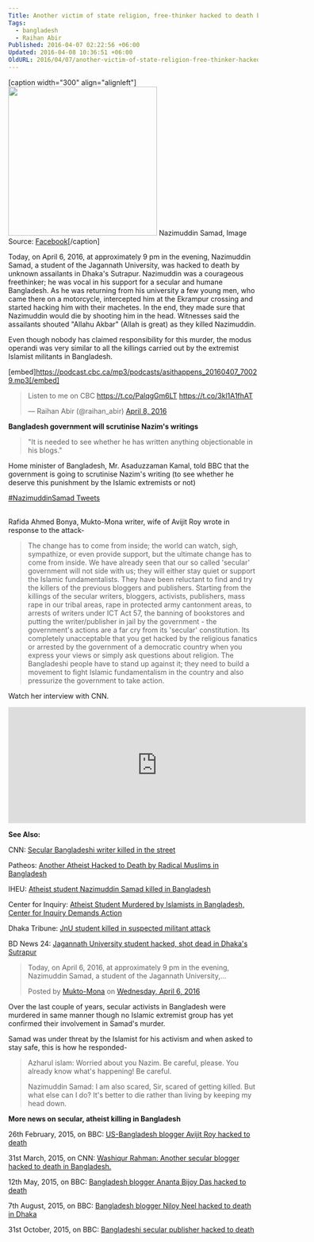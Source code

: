 ```yaml
---
Title: Another victim of state religion, free-thinker hacked to death by machete
Tags:
  - bangladesh
  - Raihan Abir
Published: 2016-04-07 02:22:56 +06:00
Updated: 2016-04-08 10:36:51 +06:00
OldURL: 2016/04/07/another-victim-of-state-religion-free-thinker-hacked-to-death-by-machete/
---
```


[caption width="300" align="alignleft"]<img src="https://scontent-yyz1-1.xx.fbcdn.net/hphotos-xpa1/v/t1.0-9/12654658_1039538889425777_3029077871437618407_n.jpg?oh=ffb8c446913ebc12432562a2b1072a46&oe=57877133" width="300" height="300" class /> Nazimuddin Samad, Image Source: <a href="https://www.facebook.com/profile.php?id=100001090271428&fref=nf">Facebook</a>[/caption]


Today, on April 6, 2016, at approximately 9 pm in the evening, Nazimuddin Samad, a student of the Jagannath University, was hacked to death by unknown assailants in Dhaka's Sutrapur. Nazimuddin was a courageous freethinker; he was vocal in his support for a secular and humane Bangladesh. As he was returning from his university a few young men, who came there on a motorcycle, intercepted him at the Ekrampur crossing and started hacking him with their machetes. In the end, they made sure that Nazimuddin would die by shooting him in the head. Witnesses said the assailants shouted "Allahu Akbar" (Allah is great) as they killed Nazimuddin.

Even though nobody has claimed responsibility for this murder, the modus operandi was very similar to all the killings carried out by the extremist Islamist militants in Bangladesh.


[embed]https://podcast.cbc.ca/mp3/podcasts/asithappens_20160407_70029.mp3[/embed]


<blockquote class="twitter-tweet" data-lang="en"><p lang="en" dir="ltr">Listen to me on CBC <a href="https://t.co/PalqgGm6LT">https://t.co/PalqgGm6LT</a> <a href="https://t.co/3kl1A1fhAT">https://t.co/3kl1A1fhAT</a></p>&mdash; Raihan Abir (@raihan_abir) <a href="https://twitter.com/raihan_abir/status/718255507904032769">April 8, 2016</a></blockquote>
<script async src="//platform.twitter.com/widgets.js" charset="utf-8"></script>

<strong>Bangladesh government will scrutinise Nazim's writings</strong>


<blockquote>"It is needed to see whether he has written anything objectionable in his blogs."</blockquote>

Home minister of Bangladesh, Mr. Asaduzzaman Kamal, told BBC that the government is going to scrutinise Nazim's writing (to see whether he deserve this punishment by the Islamic extremists or not) 

<a class="twitter-timeline" href="https://twitter.com/hashtag/NazimuddinSamad" data-widget-id="718295050300600320">#NazimuddinSamad Tweets</a>
<script>!function(d,s,id){var js,fjs=d.getElementsByTagName(s)[0],p=/^http:/.test(d.location)?'http':'https';if(!d.getElementById(id)){js=d.createElement(s);js.id=id;js.src=p+"://platform.twitter.com/widgets.js";fjs.parentNode.insertBefore(js,fjs);}}(document,"script","twitter-wjs");</script>

</br>
Rafida Ahmed Bonya, Mukto-Mona writer, wife of Avijit Roy wrote in response to the attack- 


<blockquote>
The change has to come from inside; the world can watch, sigh, sympathize, or even provide support, but the ultimate change has to come from inside. We have already seen that our so called 'secular' government will not side with us; they will either stay quiet or support the Islamic fundamentalists. They have been reluctant to find and try the killers of the previous bloggers and publishers. Starting from the killings of the secular writers, bloggers, activists, publishers, mass rape in our tribal areas, rape in protected army cantonment areas, to arrests of writers under ICT Act 57, the banning of bookstores and putting the writer/publisher in jail by the government - the government's actions are a far cry from its 'secular' constitution. Its completely unacceptable that you get hacked by the religious fanatics or arrested by the government of a democratic country when you express your views or simply ask questions about religion. The Bangladeshi people have to stand up against it; they need to build a movement to fight Islamic fundamentalism in the country and also pressurize the government to take action. </blockquote>

Watch her interview with CNN.

<iframe width="600" height="234" src="https://www.cnn.com/video/api/embed.html#/video/tv/2016/04/07/bangladesh-blogger-killings-intv.cnn" frameborder="0"></iframe>


<strong>See Also:</strong>


CNN: <a href="https://www.cnn.com/2016/04/07/asia/secular-bangladeshi-writer-murdered/">Secular Bangladeshi writer killed in the street</a>


Patheos: <a href="https://www.patheos.com/blogs/friendlyatheist/2016/04/06/another-atheist-hacked-to-death-by-radical-muslims-in-bangladesh/">Another Atheist Hacked to Death by Radical Muslims in Bangladesh</a>

IHEU: <a href="https://iheu.org/atheist-student-nazimuddin-samad-killed-in-bangladesh/" target="_blank">Atheist student Nazimuddin Samad killed in Bangladesh</a>

Center for Inquiry: <a href="https://www.centerforinquiry.net/newsroom/atheist_student_murdered_by_islamists_in_bangladesh_center_for_inquiry_dema/" target="_blank">Atheist Student Murdered by Islamists in Bangladesh, Center for Inquiry Demands Action</a>

Dhaka Tribune: <a href="https://www.dhakatribune.com/bangladesh/2016/apr/07/jnu-student-killed-suspected-militant-attack">JnU student killed in suspected militant attack </a>

BD News 24: <a href="https://bdnews24.com/bangladesh/2016/04/07/jagannath-university-student-hacked-shot-dead-in-dhakas-sutrapur">Jagannath University student hacked, shot dead in Dhaka's Sutrapur</a>


<div id="fb-root"></div><script>(function(d, s, id) {  var js, fjs = d.getElementsByTagName(s)[0];  if (d.getElementById(id)) return;  js = d.createElement(s); js.id = id;  js.src = "//connect.facebook.net/en_US/sdk.js#xfbml=1&version=v2.3";  fjs.parentNode.insertBefore(js, fjs);}(document, 'script', 'facebook-jssdk'));</script><div class="fb-post" data-href="https://www.facebook.com/muktomonaofficial/posts/1078066218912623" data-width="500"><div class="fb-xfbml-parse-ignore"><blockquote cite="https://www.facebook.com/muktomonaofficial/posts/1078066218912623"><p>Today, on April 6, 2016, at approximately 9 pm in the evening, Nazimuddin Samad, a student of the Jagannath University,...</p>Posted by <a href="https://www.facebook.com/muktomonaofficial/">Mukto-Mona</a> on&nbsp;<a href="https://www.facebook.com/muktomonaofficial/posts/1078066218912623">Wednesday, April 6, 2016</a></blockquote></div></div>


Over the last couple of years, secular activists in Bangladesh were murdered in same manner though no Islamic extremist group has yet confirmed their involvement in Samad's murder.

Samad was under threat by the Islamist for his activism and when asked to stay safe, this is how he responded-

<blockquote>Azharul islam: Worried about you Nazim. Be careful, please. You already know what's happening! Be careful.

Nazimuddin Samad: I am also scared, Sir, scared of getting killed. But what else can I do? It's better to die rather than living by keeping my head down.
</blockquote>


<strong>More news on secular, atheist killing in Bangladesh</strong>

26th February, 2015, on BBC: <a href="https://www.bbc.com/news/world-asia-31656222">US-Bangladesh blogger Avijit Roy hacked to death</a>

31st March, 2015, on CNN: <a href="https://www.cnn.com/2015/03/31/asia/bangladesh-blogger-death/">Washiqur Rahman: Another secular blogger hacked to death in Bangladesh.</a>

12th May, 2015, on BBC: <a href="https://www.bbc.com/news/world-asia-32701001">Bangladesh blogger Ananta Bijoy Das hacked to death </a>

7th August, 2015, on BBC: <a href="https://www.bbc.com/news/world-asia-33819032">Bangladesh blogger Niloy Neel hacked to death in Dhaka </a>

31st October, 2015, on BBC: <a href="https://Bangladeshi secular publisher hacked to death">Bangladeshi secular publisher hacked to death</a>

